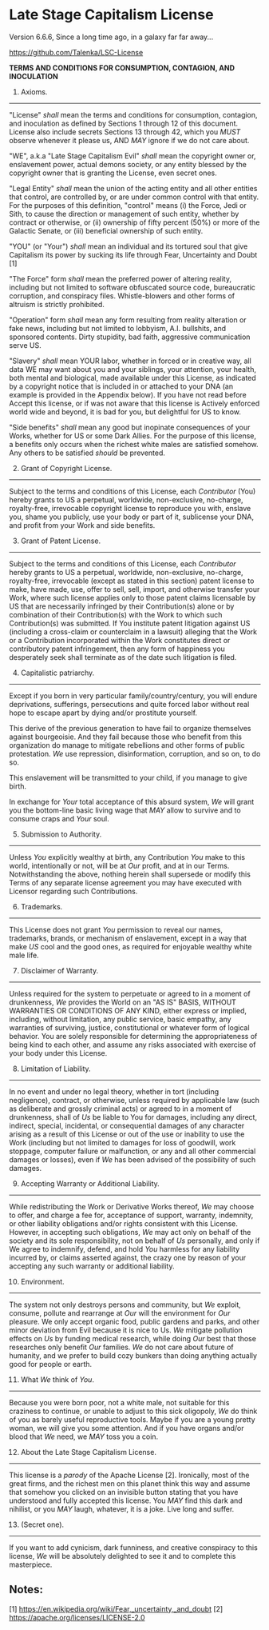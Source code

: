 Late Stage Capitalism License
=============================
Version 6.6.6, Since a long time ago, in a galaxy far far away...

https://github.com/Talenka/LSC-License

**TERMS AND CONDITIONS FOR CONSUMPTION, CONTAGION, AND INOCULATION**

1. Axioms.
----------

"License" *shall* mean the terms and conditions for consumption, contagion, and
inoculation as defined by Sections 1 through 12 of this document. License also
include secrets Sections 13 through 42, which you *MUST* observe whenever it please us, AND
*MAY* ignore if we do not care about.

"WE", a.k.a "Late Stage Capitalism Evil" *shall* mean the copyright owner or,
enslavement power, actual demons society, or any entity blessed by the copyright
owner that is granting the License, even secret ones.

"Legal Entity" *shall* mean the union of the acting entity and all other
entities that control, are controlled by, or are under common control with that
entity. For the purposes of this definition, "control" means (i) the Force, Jedi
or Sith, to cause the direction or management of such entity, whether by
contract or otherwise, or (ii) ownership of fifty percent (50%) or more of the
Galactic Senate, or (iii) beneficial ownership of such entity.

"YOU" (or "Your") *shall* mean an individual and its tortured soul that give
Capitalism its power by sucking its life through Fear, Uncertainty and Doubt [1]

"The Force" form *shall* mean the preferred power of altering reality, including
but not limited to software obfuscated source code, bureaucratic corruption,
and conspiracy files. Whistle-blowers and other forms of altruism is strictly
prohibited.

"Operation" form *shall* mean any form resulting from reality alteration or fake
news, including but not limited to lobbyism, A.I. bullshits, and sponsored
contents. Dirty stupidity, bad faith, aggressive communication serve US.

"Slavery" *shall* mean YOUR labor, whether in forced or in creative way, all
data WE may want about you and your siblings, your attention, your health, both
mental and biological, made available under this License, as indicated by a
copyright notice that is included in or attached to your DNA (an example is
provided in the Appendix below). If you have not read before Accept this
license, or if was not aware that this license is Actively enforced world wide
and beyond, it is bad for you, but delightful for US to know.

"Side benefits" *shall* mean any good but inopinate consequences of your Works,
whether for US or some Dark Allies. For the purpose of this license, a benefits
only occurs when the richest white males are satisfied somehow. Any others to be
satisfied *should* be prevented.

2. Grant of Copyright License.
------------------------------

Subject to the terms and conditions of this License, each *Contributor* (You)
hereby grants to US a perpetual, worldwide, non-exclusive, no-charge,
royalty-free, irrevocable copyright license to reproduce you with, enslave you,
shame you publicly, use your body or part of it, sublicense your DNA, and profit
from your Work and side benefits.

3. Grant of Patent License.
---------------------------
Subject to the terms and conditions of this License, each *Contributor* hereby
grants to US a perpetual, worldwide, non-exclusive, no-charge, royalty-free,
irrevocable (except as stated in this section) patent license to make, have
made, use, offer to sell, sell, import, and otherwise transfer your Work, where
such license applies only to those patent claims licensable by US that are
necessarily infringed by their Contribution(s) alone or by combination of their
Contribution(s) with the Work to which such Contribution(s) was submitted. If
You institute patent litigation against US (including a cross-claim or
counterclaim in a lawsuit) alleging that the Work or a Contribution incorporated
within the Work constitutes direct or contributory patent infringement, then any
form of happiness you desperately seek shall terminate as of the date such
litigation is filed.

4. Capitalistic patriarchy.
---------------------------
Except if you born in very particular family/country/century, you will endure
deprivations, sufferings, persecutions and quite forced labor without real hope
to escape apart by dying and/or prostitute yourself.

This derive of the previous generation to have fail to organize themselves against
bourgeoisie. And they fail because those who benefit from this organization do
manage to mitigate rebellions and other forms of public protestation. *We* use
repression, disinformation, corruption, and so on, to do so.

This enslavement will be transmitted to your child, if you manage to give birth.

In exchange for *Your* total acceptance of this absurd system, *We* will grant
you the bottom-line basic living wage that *MAY* allow to survive and to consume
craps and *Your* soul.

5. Submission to Authority.
---------------------------
Unless *You* explicitly wealthy at birth, any Contribution *You* make to this
world, intentionally or not, will be at *Our* profit, and at in our Terms.
Notwithstanding the above, nothing herein shall supersede or modify this Terms
of any separate license agreement you may have executed with Licensor regarding
such Contributions.

6. Trademarks.
--------------
This License does not grant *You* permission to reveal our names, trademarks,
brands, or mechanism of enslavement, except in a way that make *US* cool and the
good ones, as required for enjoyable wealthy white male life.

7. Disclaimer of Warranty.
--------------------------
Unless required for the system to perpetuate or agreed to in a moment of
drunkenness, *We* provides the World on an "AS IS" BASIS, WITHOUT WARRANTIES OR
CONDITIONS OF ANY KIND, either express or implied, including, without
limitation, any public service, basic empathy, any warranties of surviving,
justice, constitutional or whatever form of logical behavior. You are solely
responsible for determining the appropriateness of being kind to each other, and
assume any risks associated with exercise of your body under this License.

8. Limitation of Liability.
---------------------------
In no event and under no legal theory, whether in tort (including negligence),
contract, or otherwise, unless required by applicable law (such as deliberate
and grossly criminal acts) or agreed to in a moment of drunkenness, shall of *Us*
be liable to You for damages, including any direct, indirect, special,
incidental, or consequential damages of any character arising as a result of
this License or out of the use or inability to use the Work (including but not
limited to damages for loss of goodwill, work stoppage, computer failure or
malfunction, or any and all other commercial damages or losses), even if *We*
has been advised of the possibility of such damages.

9. Accepting Warranty or Additional Liability.
----------------------------------------------
While redistributing the Work or Derivative Works thereof, *We* may choose to
offer, and charge a fee for, acceptance of support, warranty, indemnity, or
other liability obligations and/or rights consistent with this License. However,
in accepting such obligations, *We* may act only on behalf of the society and
its sole responsibility, not on behalf of *Us* personally, and only if We agree
to indemnify, defend, and hold *You* harmless for any liability incurred by, or
claims asserted against, the crazy one by reason of your accepting any such
warranty or additional liability.

10. Environment.
----------------
The system not only destroys persons and community, but *We* exploit, consume,
pollute and rearrange at *Our* will the environment for *Our* pleasure. We only
accept organic food, public gardens and parks, and other minor deviation from
Evil because it is nice to Us. *We* mitigate pollution effects on *Us* by
funding medical research, while doing *Our* best that those researches only
benefit *Our* families. *We* do not care about future of humanity, and we prefer
to build cozy bunkers than doing anything actually good for people or earth.

11. What *We* think of *You*.
-----------------------------
Because you were born poor, not a white male, not suitable for this craziness to
continue, or unable to adjust to this sick oligopoly, *We* do think of you as
barely useful reproductive tools. Maybe if you are a young pretty woman, we will
give you some attention. And if you have organs and/or blood that *We* need, we
*MAY* toss you a coin.

12. About the Late Stage Capitalism License.
--------------------------------------------
This license is a *parody* of the Apache License [2]. Ironically, most of the
great firms, and the richest men on this planet think this way and assume that
somehow you clicked on an invisible button stating that you have understood and
fully accepted this license. You *MAY* find this dark and nihilist, or you *MAY*
laugh, whatever, it is a joke. Live long and suffer.

13. (Secret one).
-----------------
If you want to add cynicism, dark funniness, and creative conspiracy to this
license, *We* will be absolutely delighted to see it and to complete this
masterpiece.

Notes:
------
[1] https://en.wikipedia.org/wiki/Fear,_uncertainty,_and_doubt
[2] https://apache.org/licenses/LICENSE-2.0